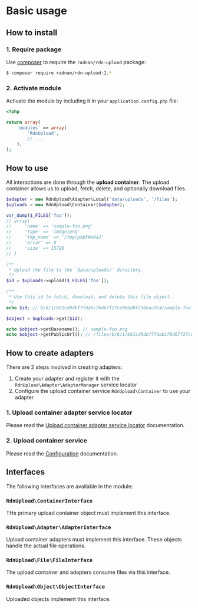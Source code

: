 Basic usage
===========

## How to install

### 1. Require package

Use [composer](http://getcomposer.org) to require the `radnan/rdn-upload` package:

~~~bash
$ composer require radnan/rdn-upload:1.*
~~~

### 2. Activate module

Activate the module by including it in your `application.config.php` file:

~~~php
<?php

return array(
	'modules' => array(
		'RdnUpload',
		// ...
	),
);
~~~

## How to use

All interactions are done through the **upload container**. The upload container allows us to upload, fetch, delete, and optionally download files.

~~~php
$adapter = new RdnUpload\Adapter\Local('data/uploads', '/files');
$uploads = new RdnUpload\Container($adapter);

var_dump($_FILES['foo']);
// array(
//     'name' => 'sample-foo.png'
//     'type' => 'image/png'
//     'tmp_name' => '/tmp/php5Wx0aJ'
//     'error' => 0
//     'size' => 15726
// )

/**
 * Upload the file to the `data/uploads/` directory.
 */
$id = $uploads->upload($_FILES['foo']);

/**
 * Use this id to fetch, download, and delete this file object.
 */
echo $id; // b/6/1/b61cd9dbf7fdabc7bd67f27cc066d0fc50eacdc4/sample-foo.png

$object = $uploads->get($id);

echo $object->getBasename(); // sample-foo.png
echo $object->getPublicUrl(); // /files/b/6/1/b61cd9dbf7fdabc7bd67f27cc066d0fc50eacdc4/sample-foo.png
~~~

## How to create adapters

There are 2 steps involved in creating adapters:

1. Create your adapter and register it with the `RdnUpload\Adapter\AdapterManager` service locator
3. Configure the upload container service `RdnUpload\Container` to use your adapter

### 1. Upload container adapter service locator

Please read the [Upload container adapter service locator](02-upload-adapters.md) documentation.

### 2. Upload container service

Please read the [Configuration](01-config.md) documentation.

## Interfaces

The following interfaces are available in the module:

### `RdnUpload\ContainerInterface`

THe primary upload container object must implement this interface.

### `RdnUpload\Adapter\AdapterInterface`

Upload container adapters must implement this interface. These objects handle the actual file operations.

### `RdnUpload\File\FileInterface`

The upload container and adapters consume files via this interface.

### `RdnUpload\Object\ObjectInterface`

Uploaded objects implement this interface.
